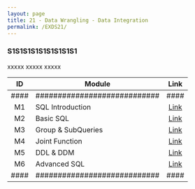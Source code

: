 ```yaml
---
layout: page
title: 21 - Data Wrangling - Data Integration
permalink: /EXDS21/
---
```


<h3>S1S1S1S1S1S1S1S1S1</h3>

xxxxx xxxxx xxxxx

| ID | Module                     |Link|
|:--:|----------------------------|:--:|
|####|############################|####|
| M1 | SQL Introduction           |[Link](/03-MSDS-Courses/EXDS17/M1/)|
| M2 | Basic SQL                  |[Link](/03-MSDS-Courses/EXDS17/M2/)|
| M3 | Group & SubQueries         |[Link](/03-MSDS-Courses/EXDS17/M3/)|
| M4 | Joint Function             |[Link](/03-MSDS-Courses/EXDS17/M4/)|
| M5 | DDL & DDM                  |[Link](/03-MSDS-Courses/EXDS17/M5/)|
| M6 | Advanced SQL               |[Link](/03-MSDS-Courses/EXDS17/M6/)|
|####|############################|####|

